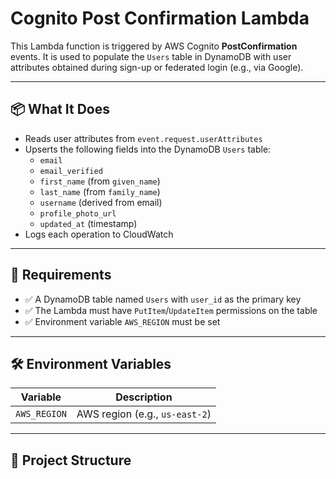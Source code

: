 # Cognito Post Confirmation Lambda

This Lambda function is triggered by AWS Cognito **PostConfirmation** events. It is used to populate the `Users` table in DynamoDB with user attributes obtained during sign-up or federated login (e.g., via Google).

---

## 📦 What It Does

- Reads user attributes from `event.request.userAttributes`
- Upserts the following fields into the DynamoDB `Users` table:
  - `email`
  - `email_verified`
  - `first_name` (from `given_name`)
  - `last_name` (from `family_name`)
  - `username` (derived from email)
  - `profile_photo_url`
  - `updated_at` (timestamp)
- Logs each operation to CloudWatch

---

## 🧠 Requirements

- ✅ A DynamoDB table named `Users` with `user_id` as the primary key
- ✅ The Lambda must have `PutItem`/`UpdateItem` permissions on the table
- ✅ Environment variable `AWS_REGION` must be set

---

## 🛠 Environment Variables

| Variable     | Description                |
|--------------|----------------------------|
| `AWS_REGION` | AWS region (e.g., `us-east-2`) |

---

## 📁 Project Structure

